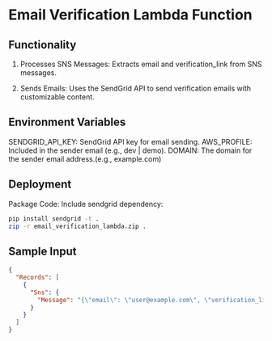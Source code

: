 # Email Verification Lambda Function

## Functionality

1. Processes SNS Messages:
Extracts email and verification_link from SNS messages.

2. Sends Emails:
Uses the SendGrid API to send verification emails with customizable content.

## Environment Variables

SENDGRID_API_KEY: SendGrid API key for email sending.
AWS_PROFILE: Included in the sender email (e.g., dev | demo).
DOMAIN: The domain for the sender email address.(e.g., example.com)

## Deployment

Package Code:
Include sendgrid dependency:

```bash
pip install sendgrid -t .
zip -r email_verification_lambda.zip .

```

## Sample Input

```json
{
  "Records": [
    {
      "Sns": {
        "Message": "{\"email\": \"user@example.com\", \"verification_link\": \"https://example.com/verify?token=abc123\"}"
      }
    }
  ]
}

```
